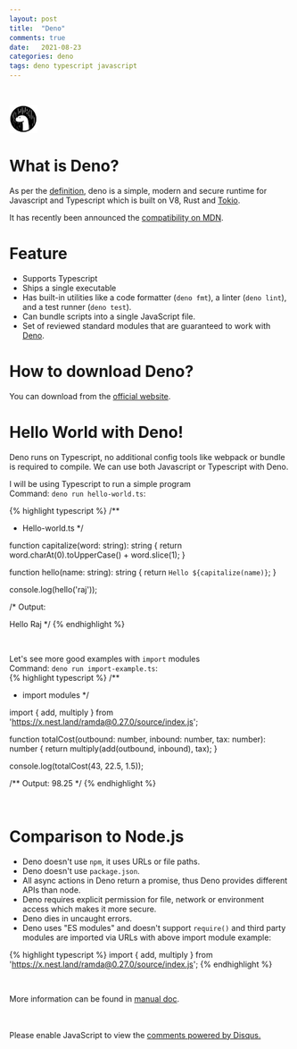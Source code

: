 ```yaml
---
layout: post
title:  "Deno"
comments: true
date:   2021-08-23
categories: deno
tags: deno typescript javascript
---
```

<br/>
<p algin="center">
    <img src="/assets/img/deno_icon.png" data-canonical-src="/assets/img/deno_icon.png" style="height: 50px;width: 50px;" />
</p>

# What is Deno?

As per the [definition](https://github.com/denoland/deno), deno is a simple, modern and secure runtime for Javascript and Typescript which is built on V8, Rust and [Tokio](https://tokio.rs/).

It has recently been announced the [compatibility on MDN](https://deno.com/blog/deno-on-mdn).

# Feature

 - Supports Typescript
 - Ships a single executable
 - Has built-in utilities like a code formatter (`deno fmt`), a linter (`deno lint`), and a test runner (`deno test`).
 - Can bundle scripts into a single JavaScript file.
 - Set of reviewed standard modules that are guaranteed to work with [Deno](https://deno.land/std).

# How to download Deno?

You can download from the [official website](https://deno.land/).

# Hello World with Deno!

Deno runs on Typescript, no additional config tools like webpack or bundle is required to compile. We can use both Javascript or Typescript with Deno.

I will be using Typescript to run a simple program <br/>Command: `deno run hello-world.ts`:

{% highlight typescript %}
/**
 * Hello-world.ts
 */

function capitalize(word: string): string {
    return word.charAt(0).toUpperCase() + word.slice(1);
}

function hello(name: string): string {
    return `Hello ${capitalize(name)}`;
}

console.log(hello('raj'));

/*
Output:

Hello Raj
*/
{% endhighlight %}

<br/>

Let's see more good examples with `import` modules <br/>Command: `deno run import-example.ts`:
<br/>
{% highlight typescript %}
/**
 * import modules
 */

import { add, multiply } from 'https://x.nest.land/ramda@0.27.0/source/index.js';

function totalCost(outbound: number, inbound: number, tax: number): number {
    return multiply(add(outbound, inbound), tax);
}

console.log(totalCost(43, 22.5, 1.5));

/**
Output:
98.25
 */
{% endhighlight %}

<br/>

# Comparison to Node.js

- Deno doesn't use `npm`, it uses URLs or file paths.
- Deno doesn't use `package.json`.
- All async actions in Deno return a promise, thus Deno provides different APIs than node.
- Deno requires explicit permission for file, network or environment access which makes it more secure.
- Deno dies in uncaught errors.
- Deno uses "ES modules" and doesn't support `require()` and third party modules are imported via URLs with above import module example:<br/>

{% highlight typescript %}
import { add, multiply } from 'https://x.nest.land/ramda@0.27.0/source/index.js';
{% endhighlight %}

<br/>

More information can be found in [manual doc](https://deno.land/manual).

<br/>
<br/>

<div id="disqus_thread"></div>
<script>
var disqus_config = function () {
this.page.url = 'https://blogs.rajendraarora.com/deno/2021/08/23/deno.html';  
// Replace PAGE_URL with your page's canonical URL variable
this.page.identifier = 'deno/2021/08/23/deno.html';
};
(function() {
var d = document, s = d.createElement('script');
s.src = 'https://https-blogs-rajendraarora-com.disqus.com/embed.js';
s.setAttribute('data-timestamp', +new Date());
(d.head || d.body).appendChild(s);
})();
</script>
<noscript>Please enable JavaScript to view the <a href="https://disqus.com/?ref_noscript">comments powered by Disqus.</a></noscript>
<script id="dsq-count-scr" src="//https-blogs-rajendraarora-com-1.disqus.com/count.js" async></script>

